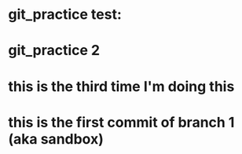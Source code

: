 # git_practice test:
# git_practice 2
# this is the third time I'm doing this

# this is the first commit of branch 1 (aka sandbox)
